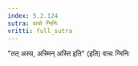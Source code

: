 ```yaml
---
index: 5.2.124
sutra: वाचो ग्मिनिः
vritti: full_sutra
---
```


"तत् अस्य, अस्मिन् अस्ति इति" (इति) वाचः ग्मिनिः 